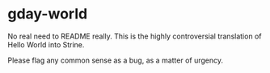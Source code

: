 # gday-world

No real need to README really. This is the highly controversial translation of Hello World into Strine.

Please flag any common sense as a bug, as a matter of urgency.
